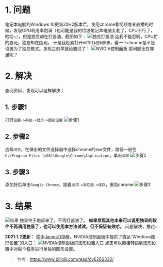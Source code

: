 # 1. 问题
笔记本电脑的Windows 10更新20H2版本后，使用chrome看视频或者直播的时候，发现CPU利用率跑满（也可能是我的垃圾笔记本电脑太老了，CPU不行了，哈哈~），但是独显却在打酱油，截图如下：
![独显打酱油](https://upload-images.jianshu.io/upload_images/6411513-a0470932955eedbf.png?imageMogr2/auto-orient/strip%7CimageView2/2/w/1240)
这我不能忍啊，CPU忙的要死，独显却在围观。
于是我赶紧打开```NVIDIA控制面板```，看一下chrome是不是设置为了独显模式。发现之前早就设置过了：
![NVIDIA控制面板](https://upload-images.jianshu.io/upload_images/6411513-010b018d2dd9710c.png?imageMogr2/auto-orient/strip%7CimageView2/2/w/1240)
那问题出在哪里呢？
# 2. 解决
查阅资料，发现可以这样解决：
## 1. 步骤1
打开```设置->系统->显示->图形设置```
![步骤1](https://upload-images.jianshu.io/upload_images/6411513-8f31387838d51b9b.png?imageMogr2/auto-orient/strip%7CimageView2/2/w/1240)
## 2. 步骤2
选择```浏览```，在弹出的文件选择器中选择chrome的exe文件，路径一般在```C:\Program Files (x86)\Google\Chrome\Application```，单击```添加```
![步骤2](https://upload-images.jianshu.io/upload_images/6411513-101548510d41e74d.png?imageMogr2/auto-orient/strip%7CimageView2/2/w/1240)
## 3. 步骤3
添加好后单击```Google Chrome```，接着```选项->高性能->保存```，重启chrome
![步骤3](https://upload-images.jianshu.io/upload_images/6411513-d1966b711a545214.png?imageMogr2/auto-orient/strip%7CimageView2/2/w/1240)
# 3. 结果
![结果](https://upload-images.jianshu.io/upload_images/6411513-d60fb6e0140ad71f.png?imageMogr2/auto-orient/strip%7CimageView2/2/w/1240)
独显终于跑起来了，不再打酱油了。
**如果发现其他本来可以调用独显的软件不再调用独显了，也可以使用本方法试试，但不保证有效哈。** 
问题解决，撒花~

**2021.1.2更新：**
感谢[JamesTt](https://www.jianshu.com/u/3e7929dbf483)提醒，NVIDIA控制面板中提供了直达“Windows图形设置”的入口：
![NVIDIA控制面板的图形设置入口](https://upload-images.jianshu.io/upload_images/6411513-906e5aad9c7abf86.png?imageMogr2/auto-orient/strip%7CimageView2/2/w/1240)
点击可以直接转跳到图形设置中对每个程序进行单独的图形设置。


> 参考：https://www.bilibili.com/read/cv6266330/
